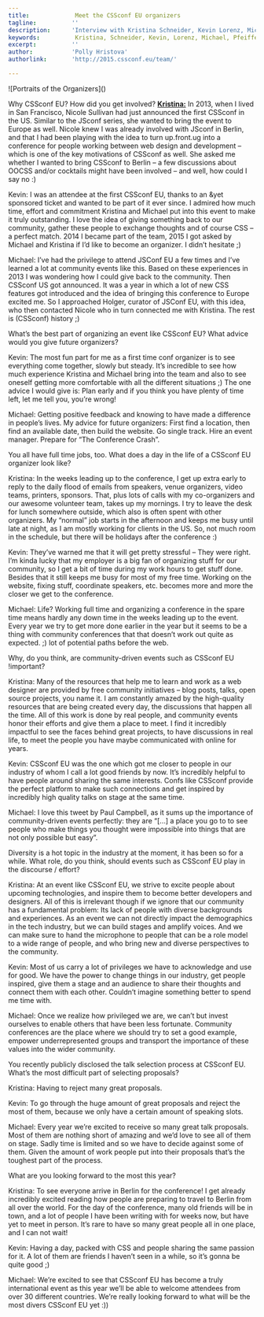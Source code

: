```yaml
---
title:             Meet the CSSconf EU organizers 
tagline:          ''
description:      'Interview with Kristina Schneider, Kevin Lorenz, Michael Pfeiffer'
keywords:          Kristina, Schneider, Kevin, Lorenz, Michael, Pfeiffer, CSSconf, Berlin, conference, CSS, organizers
excerpt:          ''
author:           'Polly Hristova'
authorlink:       'http://2015.cssconf.eu/team/'

---
```


<div class="blog-img blog-img--center">
  ![Portraits of the Organizers]()
</div>

<span class="strong-border">Why CSSconf EU? How did you get involved?</span>
<u>**Kristina:**</u> In 2013, when I lived in San Francisco, Nicole Sullivan had just announced the first CSSconf in the US. Similar to the JSconf series, she wanted to bring the event to Europe as well. Nicole knew I was already involved with JSconf in Berlin, and that I had been playing with the idea to turn up.front.ug into a conference for people working between web design and development – which is one of the key motivations of CSSconf as well. She asked me whether I wanted to bring CSSconf to Berlin – a few discussions about OOCSS and/or cocktails might have been involved – and well, how could I say no :)

Kevin: I was an attendee at the first CSSconf EU, thanks to an &yet sponsored ticket and wanted to be part of it ever since. I admired how much time, effort and commitment Kristina and Michael put into this event to make it truly outstanding. I love the idea of giving something back to our community, gather these people to exchange thoughts and of course CSS – a perfect match.
2014 I became part of the team, 2015 I got asked by Michael and Kristina if I’d like to become an organizer. I didn’t hesitate ;)

Michael: I’ve had the privilege to attend JSConf EU a few times and I’ve learned a lot at community events like this. Based on these experiences in 2013 I was wondering how I could give back to the community. Then CSSconf US got announced. It was a year in which a lot of new CSS features got introduced and the idea of bringing this conference to Europe excited me. So I approached Holger, curator of JSConf EU, with this idea, who then contacted Nicole who in turn connected me with Kristina. The rest is (CSSconf) history ;) 


<span class="strong-border">What’s the best part of organizing an event like CSSconf EU? What advice would you give future organizers?</span>

Kevin: The most fun part for me as a first time conf organizer is to see everything come together, slowly but steady. It’s incredible to see how much experience Kristina and Michael bring into the team and also to see oneself getting more comfortable with all the different situations ;)
The one advice I would give is: Plan early and if you think you have plenty of time left, let me tell you, you’re wrong!

Michael: Getting positive feedback and knowing to have made a difference in people’s lives. My advice for future organizers: First find a location, then find an available date, then build the website. Go single track. Hire an event manager. Prepare for “The Conference Crash”.

<span class="strong-border">You all have full time jobs, too. What does a day in the life of a CSSconf EU organizer look like?</span>

Kristina: In the weeks leading up to the conference, I get up extra early to reply to the daily flood of emails from speakers, venue organizers, video teams, printers, sponsors. That, plus lots of calls with my co-organizers and our awesome volunteer team, takes up my mornings. I try to leave the desk for lunch somewhere outside, which also is often spent with other organizers. My “normal” job starts in the afternoon and keeps me busy until late at night, as I am mostly working for clients in the US. So, not much room in the schedule, but there will be holidays after the conference :)

Kevin: They’ve warned me that it will get pretty stressful – They were right. I’m kinda lucky that my employer is a big fan of organizing stuff for our community, so I get a bit of time during my work hours to get stuff done. Besides that it still keeps me busy for most of my free time. Working on the website, fixing stuff, coordinate speakers, etc. becomes more and more the closer we get to the conference.

Michael: Life? Working full time and organizing a conference in the spare time means hardly any down time in the weeks leading up to the event. Every year we try to get more done earlier in the year but it seems to be a thing with community conferences that that doesn’t work out quite as expected. ;)
 lot of potential paths before the web.

<span class="strong-border">Why, do you think, are community-driven events such as CSSconf EU !important?</span>

Kristina: Many of the resources that help me to learn and work as a web designer are provided by free community initiatives – blog posts, talks, open source projects, you name it. I am constantly amazed by the high-quality resources that are being created every day, the discussions that happen all the time. All of this work is done by real people, and community events honor their efforts and give them a place to meet. I find it incredibly impactful to see the faces behind great projects, to have discussions in real life, to meet the people you have maybe communicated with online for years.

Kevin: CSSconf EU was the one which got me closer to people in our industry of whom I call a lot good friends by now. It’s incredibly helpful to have people around sharing the same interests. Confs like CSSconf provide the perfect platform to make such connections and get inspired by incredibly high quality talks on stage at the same time.

Michael: I love this tweet by Paul Campbell, as it sums up the importance of community-driven events perfectly: they are “[...] a place you go to to see people who make things you thought were impossible into things that are not only possible but easy”.


<span class="strong-border">Diversity is a hot topic in the industry at the moment, it has been so for a while. What role, do you think, should events such as CSSconf EU play in the discourse / effort?</span>

Kristina: At an event like CSSconf EU, we strive to excite people about upcoming technologies, and inspire them to become better developers and designers. All of this is irrelevant though if we ignore that our community has a fundamental problem: Its lack of people with diverse backgrounds and experiences. As an event we can not directly impact the demographics in the tech industry, but we can build stages and amplify voices. And we can make sure to hand the microphone to people that can be a role model to a wide range of people, and who bring new and diverse perspectives to the community.

Kevin: Most of us carry a lot of privileges we have to acknowledge and use for good. We have the power to change things in our industry, get people inspired, give them a stage and an audience to share their thoughts and connect them with each other. Couldn’t imagine something better to spend me time with.

Michael: Once we realize how privileged we are, we can’t but invest ourselves to enable others that have been less fortunate. Community conferences are the place where we should try to set a good example, empower underrepresented groups and transport the importance of these values into the wider community.

<span class="strong-border">You recently publicly disclosed the talk selection process at CSSconf EU. What’s the most difficult part of selecting proposals?</span>

Kristina: Having to reject many great proposals. 

Kevin: To go through the huge amount of great proposals and reject the most of them, because we only have a certain amount of speaking slots.

Michael: Every year we’re excited to receive so many great talk proposals. Most of them are nothing short of amazing and we’d love to see all of them on stage. Sadly time is limited and so we have to decide against some of them. Given the amount of work people put into their proposals that’s the toughest part of the process.

<span class="strong-border">What are you looking forward to the most this year?</span>

Kristina: To see everyone arrive in Berlin for the conference! I get already incredibly excited reading how people are preparing to travel to Berlin from all over the world. For the day of the conference, many old friends will be in town, and a lot of people I have been writing with for weeks now, but have yet to meet in person. It’s rare to have so many great people all in one place, and I can not wait!

Kevin: Having a day, packed with CSS and people sharing the same passion for it. A lot of them are friends I haven’t seen in a while, so it’s gonna be quite good ;)

Michael: We’re excited to see that CSSconf EU has become a truly international event as this year we’ll be able to welcome attendees from over 30 different countries. We’re really looking forward to what will be the most divers CSSconf EU yet :))
